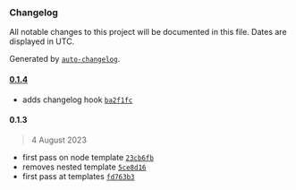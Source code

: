 ### Changelog

All notable changes to this project will be documented in this file. Dates are displayed in UTC.

Generated by [`auto-changelog`](https://github.com/CookPete/auto-changelog).

#### [0.1.4](https://github.com/Staceadam/wolff-cli/compare/0.1.3...0.1.4)

- adds changelog hook [`ba2f1fc`](https://github.com/Staceadam/wolff-cli/commit/ba2f1fcac851baa9ac58d012d962f0978f23a4d4)

#### 0.1.3

> 4 August 2023

- first pass on node template [`23cb6fb`](https://github.com/Staceadam/wolff-cli/commit/23cb6fbb6700d81790057c2aeb8988b455aac480)
- removes nested template [`5ce8d16`](https://github.com/Staceadam/wolff-cli/commit/5ce8d16d8052cf67359442b45226a0357197bdb8)
- first pass at templates [`fd763b3`](https://github.com/Staceadam/wolff-cli/commit/fd763b3a499bf392f65126ac7d53c60193abad1f)
